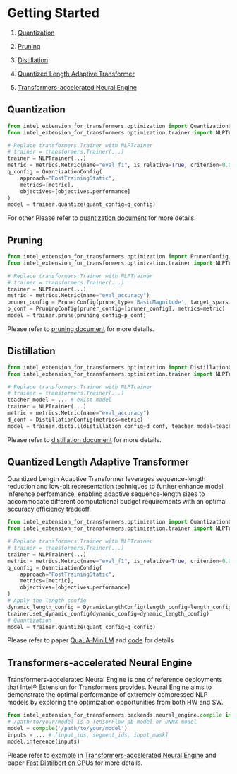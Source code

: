 # Getting Started

1. [Quantization](#quantization)

2. [Pruning](#pruning)

3. [Distillation](#distillation)

4. [Quantized Length Adaptive Transformer](#quantized-length-adaptive-transformer)

5. [Transformers-accelerated Neural Engine](#transformers-accelerated-neural-engine)


## Quantization
```python
from intel_extension_for_transformers.optimization import QuantizationConfig, metrics, objectives
from intel_extension_for_transformers.optimization.trainer import NLPTrainer

# Replace transformers.Trainer with NLPTrainer
# trainer = transformers.Trainer(...)
trainer = NLPTrainer(...)
metric = metrics.Metric(name="eval_f1", is_relative=True, criterion=0.01)
q_config = QuantizationConfig(
    approach="PostTrainingStatic",
    metrics=[metric],
    objectives=[objectives.performance]
)
model = trainer.quantize(quant_config=q_config)
```

For other Please refer to [quantization document](./quantization.md) for more details.


## Pruning
```python
from intel_extension_for_transformers.optimization import PrunerConfig, PruningConfig
from intel_extension_for_transformers.optimization.trainer import NLPTrainer

# Replace transformers.Trainer with NLPTrainer
# trainer = transformers.Trainer(...)
trainer = NLPTrainer(...)
metric = metrics.Metric(name="eval_accuracy")
pruner_config = PrunerConfig(prune_type='BasicMagnitude', target_sparsity_ratio=0.9)
p_conf = PruningConfig(pruner_config=[pruner_config], metrics=metric)
model = trainer.prune(pruning_config=p_conf)
```

Please refer to [pruning document](./pruning.md) for more details.


## Distillation
```python
from intel_extension_for_transformers.optimization import DistillationConfig, Criterion
from intel_extension_for_transformers.optimization.trainer import NLPTrainer

# Replace transformers.Trainer with NLPTrainer
# trainer = transformers.Trainer(...)
teacher_model = ... # exist model
trainer = NLPTrainer(...)
metric = metrics.Metric(name="eval_accuracy")
d_conf = DistillationConfig(metrics=metric)
model = trainer.distill(distillation_config=d_conf, teacher_model=teacher_model)
```

Please refer to [distillation document](./distillation.md) for more details.


## Quantized Length Adaptive Transformer
Quantized Length Adaptive Transformer leverages sequence-length reduction and low-bit representation techniques to further enhance model inference performance, enabling adaptive sequence-length sizes to accommodate different computational budget requirements with an optimal accuracy efficiency tradeoff.
```python
from intel_extension_for_transformers.optimization import QuantizationConfig, DynamicLengthConfig, metric, objectives
from intel_extension_for_transformers.optimization.trainer import NLPTrainer

# Replace transformers.Trainer with NLPTrainer
# trainer = transformers.Trainer(...)
trainer = NLPTrainer(...)
metric = metrics.Metric(name="eval_f1", is_relative=True, criterion=0.01)
q_config = QuantizationConfig(
    approach="PostTrainingStatic",
    metrics=[metric],
    objectives=[objectives.performance]
)
# Apply the length config
dynamic_length_config = DynamicLengthConfig(length_config=length_config)
trainer.set_dynamic_config(dynamic_config=dynamic_length_config)
# Quantization
model = trainer.quantize(quant_config=q_config)
```

Please refer to paper [QuaLA-MiniLM](https://arxiv.org/pdf/2210.17114.pdf) and [code](../examples/optimization/pytorch/huggingface/question-answering/dynamic) for details


## Transformers-accelerated Neural Engine
Transformers-accelerated Neural Engine is one of reference deployments that Intel® Extension for Transformers provides. Neural Engine aims to demonstrate the optimal performance of extremely compressed NLP models by exploring the optimization opportunities from both HW and SW.

```python
from intel_extension_for_transformers.backends.neural_engine.compile import compile
# /path/to/your/model is a TensorFlow pb model or ONNX model
model = compile('/path/to/your/model')
inputs = ... # [input_ids, segment_ids, input_mask]
model.inference(inputs)
```

Please refer to [example](../examples/deployment/neural_engine/sparse/distilbert_base_uncased/) in [Transformers-accelerated Neural Engine](../examples/deployment/) and paper [Fast Distilbert on CPUs](https://arxiv.org/abs/2211.07715) for more details.
